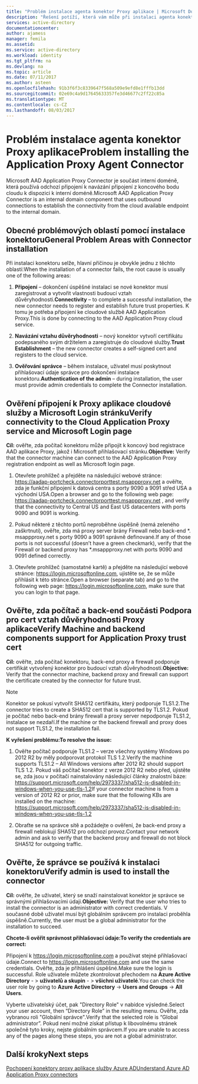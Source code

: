 ```yaml
---
title: "Problém instalace agenta konektor Proxy aplikace | Microsoft Docs"
description: "Řešení potíží, která vám může při instalaci agenta konektor Proxy aplikace"
services: active-directory
documentationcenter: 
author: ajamess
manager: femila
ms.assetid: 
ms.service: active-directory
ms.workload: identity
ms.tgt_pltfrm: na
ms.devlang: na
ms.topic: article
ms.date: 07/11/2017
ms.author: asteen
ms.openlocfilehash: 91b3f6f3c8339647f568a509e9efd8e1fffb13dd
ms.sourcegitcommit: 02e69c4a9d17645633357fe3d46677c2ff22c85a
ms.translationtype: MT
ms.contentlocale: cs-CZ
ms.lasthandoff: 08/03/2017
---
```

# <a name="problem-installing-the-application-proxy-agent-connector"></a><span data-ttu-id="d482b-103">Problém instalace agenta konektor Proxy aplikace</span><span class="sxs-lookup"><span data-stu-id="d482b-103">Problem installing the Application Proxy Agent Connector</span></span>

<span data-ttu-id="d482b-104">Microsoft AAD Application Proxy Connector je součást interní doméně, která používá odchozí připojení k navázání připojení z koncového bodu cloudu k dispozici k interní doméně.</span><span class="sxs-lookup"><span data-stu-id="d482b-104">Microsoft AAD Application Proxy Connector is an internal domain component that uses outbound connections to establish the connectivity from the cloud available endpoint to the internal domain.</span></span>

## <a name="general-problem-areas-with-connector-installation"></a><span data-ttu-id="d482b-105">Obecné problémových oblastí pomocí instalace konektoru</span><span class="sxs-lookup"><span data-stu-id="d482b-105">General Problem Areas with Connector installation</span></span>

<span data-ttu-id="d482b-106">Při instalaci konektoru selže, hlavní příčinou je obvykle jednu z těchto oblastí:</span><span class="sxs-lookup"><span data-stu-id="d482b-106">When the installation of a connector fails, the root cause is usually one of the following areas:</span></span>

1.  <span data-ttu-id="d482b-107">**Připojení** – dokončení úspěšné instalaci se nové konektor musí zaregistrovat a vytvořit vlastnosti budoucí vztah důvěryhodnosti.</span><span class="sxs-lookup"><span data-stu-id="d482b-107">**Connectivity** – to complete a successful installation, the new connector needs to register and establish future trust properties.</span></span> <span data-ttu-id="d482b-108">K tomu je potřeba připojení ke cloudové službě AAD Application Proxy.</span><span class="sxs-lookup"><span data-stu-id="d482b-108">This is done by connecting to the AAD Application Proxy cloud service.</span></span>

2.  <span data-ttu-id="d482b-109">**Navázání vztahu důvěryhodnosti** – nový konektor vytvoří certifikátu podepsaného svým držitelem a zaregistruje do cloudové služby.</span><span class="sxs-lookup"><span data-stu-id="d482b-109">**Trust Establishment** – the new connector creates a self-signed cert and registers to the cloud service.</span></span>

3.  <span data-ttu-id="d482b-110">**Ověřování správce** – během instalace, uživatel musí poskytnout přihlašovací údaje správce pro dokončení instalace konektoru.</span><span class="sxs-lookup"><span data-stu-id="d482b-110">**Authentication of the admin** – during installation, the user must provide admin credentials to complete the Connector installation.</span></span>

## <a name="verify-connectivity-to-the-cloud-application-proxy-service-and-microsoft-login-page"></a><span data-ttu-id="d482b-111">Ověření připojení k Proxy aplikace cloudové služby a Microsoft Login stránku</span><span class="sxs-lookup"><span data-stu-id="d482b-111">Verify connectivity to the Cloud Application Proxy service and Microsoft Login page</span></span>

<span data-ttu-id="d482b-112">**Cíl:** ověřte, zda počítač konektoru může připojit k koncový bod registrace AAD aplikace Proxy, jakož i Microsoft přihlašovací stránku.</span><span class="sxs-lookup"><span data-stu-id="d482b-112">**Objective:** Verify that the connector machine can connect to the AAD Application Proxy registration endpoint as well as Microsoft login page.</span></span>

1.  <span data-ttu-id="d482b-113">Otevřete prohlížeč a přejděte na následující webové stránce: <https://aadap-portcheck.connectorporttest.msappproxy.net> a ověřte, zda je funkční připojení k datová centra s porty 9090 a 9091 střed USA a východní USA.</span><span class="sxs-lookup"><span data-stu-id="d482b-113">Open a browser and go to the following web page: <https://aadap-portcheck.connectorporttest.msappproxy.net> , and verify that the connectivity to Central US and East US datacenters with ports 9090 and 9091 is working.</span></span>

2.  <span data-ttu-id="d482b-114">Pokud některé z těchto portů neproběhne úspěšně (nemá zeleného zaškrtnutí), ověřte, zda má proxy server brány Firewall nebo back-end \*. msappproxy.net s porty 9090 a 9091 správně definované.</span><span class="sxs-lookup"><span data-stu-id="d482b-114">If any of those ports is not successful (doesn’t have a green checkmark), verify that the Firewall or backend proxy has \*.msappproxy.net with ports 9090 and 9091 defined correctly.</span></span>

3.  <span data-ttu-id="d482b-115">Otevřete prohlížeč (samostatné kartě) a přejděte na následující webové stránce: <https://login.microsoftonline.com>, ujistěte se, že se může přihlásit k této stránce.</span><span class="sxs-lookup"><span data-stu-id="d482b-115">Open a browser (separate tab) and go to the following web page: <https://login.microsoftonline.com>, make sure that you can login to that page.</span></span>

## <a name="verify-machine-and-backend-components-support-for-application-proxy-trust-cert"></a><span data-ttu-id="d482b-116">Ověřte, zda počítač a back-end součásti Podpora pro cert vztah důvěryhodnosti Proxy aplikace</span><span class="sxs-lookup"><span data-stu-id="d482b-116">Verify Machine and backend components support for Application Proxy trust cert</span></span>

<span data-ttu-id="d482b-117">**Cíl:** ověřte, zda počítač konektoru, back-end proxy a firewall podporuje certifikát vytvořený konektor pro budoucí vztah důvěryhodnosti.</span><span class="sxs-lookup"><span data-stu-id="d482b-117">**Objective:** Verify that the connector machine, backend proxy and firewall can support the certificate created by the connector for future trust.</span></span>

>[!NOTE]
><span data-ttu-id="d482b-118">Konektor se pokusí vytvořit SHA512 certifikátu, který podporuje TLS1.2.</span><span class="sxs-lookup"><span data-stu-id="d482b-118">The connector tries to create a SHA512 cert that is supported by TLS1.2.</span></span> <span data-ttu-id="d482b-119">Pokud je počítač nebo back-end brány firewall a proxy server nepodporuje TLS1.2, instalace se nezdaří.</span><span class="sxs-lookup"><span data-stu-id="d482b-119">If the machine or the backend firewall and proxy does not support TLS1.2, the installation fail.</span></span>
>
>

<span data-ttu-id="d482b-120">**K vyřešení problému:**</span><span class="sxs-lookup"><span data-stu-id="d482b-120">**To resolve the issue:**</span></span>

1.  <span data-ttu-id="d482b-121">Ověřte počítač podporuje TLS1.2 – verze všechny systémy Windows po 2012 R2 by měly podporovat protokol TLS 1.2.</span><span class="sxs-lookup"><span data-stu-id="d482b-121">Verify the machine supports TLS1.2 – All Windows versions after 2012 R2 should support TLS 1.2.</span></span> <span data-ttu-id="d482b-122">Pokud váš počítač konektor z verze 2012 R2 nebo před, ujistěte se, zda jsou v počítači nainstalovány následující články znalostní báze: <https://support.microsoft.com/help/2973337/sha512-is-disabled-in-windows-when-you-use-tls-1.2></span><span class="sxs-lookup"><span data-stu-id="d482b-122">If your connector machine is from a version of 2012 R2 or prior, make sure that the following KBs are installed on the machine: <https://support.microsoft.com/help/2973337/sha512-is-disabled-in-windows-when-you-use-tls-1.2></span></span>

2.  <span data-ttu-id="d482b-123">Obraťte se na správce sítě a požádejte o ověření, že back-end proxy a firewall neblokují SHA512 pro odchozí provoz.</span><span class="sxs-lookup"><span data-stu-id="d482b-123">Contact your network admin and ask to verify that the backend proxy and firewall do not block SHA512 for outgoing traffic.</span></span>

## <a name="verify-admin-is-used-to-install-the-connector"></a><span data-ttu-id="d482b-124">Ověřte, že správce se používá k instalaci konektoru</span><span class="sxs-lookup"><span data-stu-id="d482b-124">Verify admin is used to install the connector</span></span>

<span data-ttu-id="d482b-125">**Cíl:** ověřte, že uživatel, který se snaží nainstalovat konektor je správce se správnými přihlašovacími údaji.</span><span class="sxs-lookup"><span data-stu-id="d482b-125">**Objective:** Verify that the user who tries to install the connector is an administrator with correct credentials.</span></span> <span data-ttu-id="d482b-126">V současné době uživatel musí být globálním správcem pro instalaci proběhla úspěšně.</span><span class="sxs-lookup"><span data-stu-id="d482b-126">Currently, the user must be a global administrator for the installation to succeed.</span></span>

<span data-ttu-id="d482b-127">**Chcete-li ověřit správnost přihlašovací údaje:**</span><span class="sxs-lookup"><span data-stu-id="d482b-127">**To verify the credentials are correct:**</span></span>

<span data-ttu-id="d482b-128">Připojení k <https://login.microsoftonline.com> a používat stejné přihlašovací údaje.</span><span class="sxs-lookup"><span data-stu-id="d482b-128">Connect to <https://login.microsoftonline.com> and use the same credentials.</span></span> <span data-ttu-id="d482b-129">Ověřte, zda je přihlášení úspěšné.</span><span class="sxs-lookup"><span data-stu-id="d482b-129">Make sure the login is successful.</span></span> <span data-ttu-id="d482b-130">Role uživatele můžete zkontrolovat přechodem na **Azure Active Directory**  - &gt; **uživatelů a skupin**  - &gt; **všichni uživatelé**.</span><span class="sxs-lookup"><span data-stu-id="d482b-130">You can check the user role by going to **Azure Active Directory** -&gt; **Users and Groups** -&gt; **All Users**.</span></span> 

<span data-ttu-id="d482b-131">Vyberte uživatelský účet, pak "Directory Role" v nabídce výsledné.</span><span class="sxs-lookup"><span data-stu-id="d482b-131">Select your user account, then “Directory Role” in the resulting menu.</span></span> <span data-ttu-id="d482b-132">Ověřte, zda vybranou roli "Globální správce".</span><span class="sxs-lookup"><span data-stu-id="d482b-132">Verify that the selected role is “Global administrator”.</span></span> <span data-ttu-id="d482b-133">Pokud není možné získat přístup k libovolnému stránek společně tyto kroky, nejste globálním správcem.</span><span class="sxs-lookup"><span data-stu-id="d482b-133">If you are unable to access any of the pages along these steps, you are not a global administrator.</span></span>

## <a name="next-steps"></a><span data-ttu-id="d482b-134">Další kroky</span><span class="sxs-lookup"><span data-stu-id="d482b-134">Next steps</span></span>
[<span data-ttu-id="d482b-135">Pochopení konektory proxy aplikace služby Azure AD</span><span class="sxs-lookup"><span data-stu-id="d482b-135">Understand Azure AD Application Proxy connectors</span></span>](application-proxy-understand-connectors.md)
